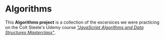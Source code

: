 # Algorithms

This **Algorithms project** is a collection of the excersices we were practicing on the Colt Steele's Udemy course
[_"JavaScript Algorithms and Data Structures Masterclass"_](https://www.udemy.com/course/js-algorithms-and-data-structures-masterclass).
